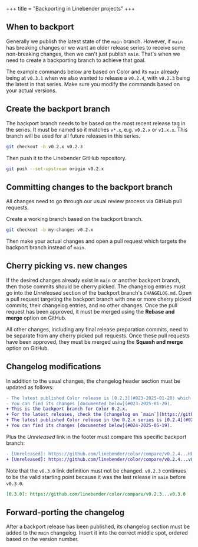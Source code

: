 +++
title = "Backporting in Linebender projects"
+++

## When to backport

Generally we publish the latest state of the `main` branch.
However, if `main` has breaking changes or we want an older release series to receive some non-breaking changes, then we can't just publish `main`.
That's when we need to create a backporting branch to achieve that goal.

The example commands below are based on Color and its `main` already being at `v0.3.1` when we also wanted to release a `v0.2.4`, with `v0.2.3` being the latest in that series.
Make sure you modify the commands based on your actual versions.

## Create the backport branch

The backport branch needs to be based on the most recent release tag in the series.
It must be named so it matches `v*.x`, e.g. `v0.2.x` or `v1.x.x`.
This branch will be used for all future releases in this series.

```sh
git checkout -b v0.2.x v0.2.3
```

Then push it to the Linebender GitHub repository.

```sh
git push --set-upstream origin v0.2.x
```

## Committing changes to the backport branch

All changes need to go through our usual review process via GitHub pull requests.

Create a working branch based on the backport branch.

```sh
git checkout -b my-changes v0.2.x
```

Then make your actual changes and open a pull request which targets the backport branch instead of `main`.

## Cherry picking vs. new changes

If the desired changes already exist in `main` or another backport branch, then those commits should be cherry picked.
The changelog entries must go into the *Unreleased* section of the backport branch's `CHANGELOG.md`.
Open a pull request targeting the backport branch with one or more cherry picked commits, their changelog entries, and no other changes.
Once the pull request has been approved, it must be merged using the **Rebase and merge** option on GitHub.

All other changes, including any final release preparation commits, need to be separate from any cherry picked pull requests.
Once these pull requests have been approved, they must be merged using the **Squash and merge** option on GitHub.

## Changelog modifications

In addition to the usual changes, the changelog header section must be updated as follows:

```diff
- The latest published Color release is [0.2.3](#023-2025-01-20) which was released on 2025-01-20.
- You can find its changes [documented below](#023-2025-01-20).
+ This is the backport branch for Color 0.2.x.
+ For the latest releases, check the [changelog on `main`](https://github.com/linebender/color/blob/main/CHANGELOG.md).
+ The latest published Color release in the 0.2.x series is [0.2.4](#024-2025-05-19) which was released on 2025-05-19.
+ You can find its changes [documented below](#024-2025-05-19).
```

Plus the *Unreleased* link in the footer must compare this specific backport branch:

```diff
- [Unreleased]: https://github.com/linebender/color/compare/v0.2.4...HEAD
+ [Unreleased]: https://github.com/linebender/color/compare/v0.2.4...v0.2.x
```

Note that the `v0.3.0` link definition must not be changed.
`v0.2.3` continues to be the valid starting point because it was the last release in `main` before `v0.3.0`.

```md
[0.3.0]: https://github.com/linebender/color/compare/v0.2.3...v0.3.0
```

## Forward-porting the changelog

After a backport release has been published, its changelog section must be added to the `main` changelog.
Insert it into the correct middle spot, ordered based on the version number.

